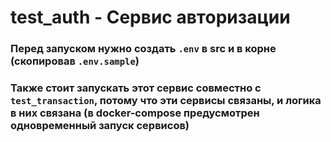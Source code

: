 # test_auth - Сервис авторизации

### Перед запуском нужно создать ```.env``` в src и в корне (скопировав ```.env.sample```)

### Также стоит запускать этот сервис совместно с ```test_transaction```, потому что эти сервисы связаны, и логика в них связана (в docker-compose предусмотрен одновременный запуск сервисов)